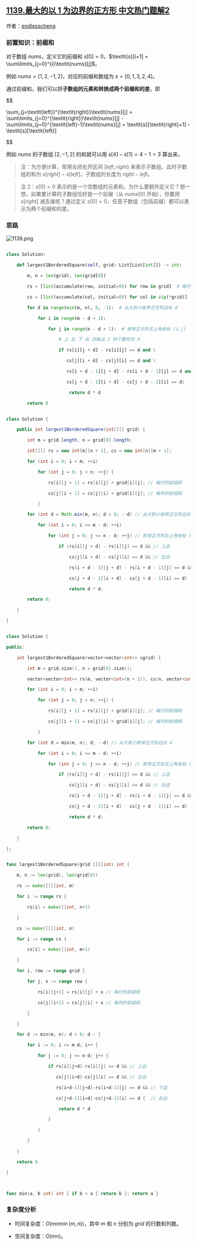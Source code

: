 ## [1139.最大的以 1 为边界的正方形 中文热门题解2](https://leetcode.cn/problems/largest-1-bordered-square/solutions/100000/tu-jie-qian-zhui-he-qing-song-acpythonja-5mnn)

作者：[endlesscheng](https://leetcode.cn/u/endlesscheng)
### 前置知识：前缀和

对于数组 $\textit{nums}$，定义它的前缀和 $\textit{s}[0]=0$，$\textit{s}[i+1] = \sum\limits_{j=0}^{i}\textit{nums}[j]$。

例如 $\textit{nums}=[1,2,-1,2]$，对应的前缀和数组为 $s=[0,1,3,2,4]$。

通过前缀和，我们可以把**子数组的元素和转换成两个前缀和的差**，即

$$
\sum_{j=\textit{left}}^{\textit{right}}\textit{nums}[j] = \sum\limits_{j=0}^{\textit{right}}\textit{nums}[j] - \sum\limits_{j=0}^{\textit{left}-1}\textit{nums}[j] = \textit{s}[\textit{right}+1] - \textit{s}[\textit{left}]
$$

例如 $\textit{nums}$ 的子数组 $[2,-1,2]$ 的和就可以用 $s[4]-s[1]=4-1=3$ 算出来。

> 注：为方便计算，常用左闭右开区间 $[\textit{left},\textit{right})$ 来表示子数组，此时子数组的和为 $\textit{s}[\textit{right}] - \textit{s}[\textit{left}]$，子数组的长度为 $\textit{right}-\textit{left}$。
> 
> 注 2：$s[0]=0$ 表示的是一个空数组的元素和。为什么要额外定义它？想一想，如果要计算的子数组恰好是一个前缀（从 $\textit{nums}[0]$ 开始），你要用 $s[\textit{right}]$ 减去谁呢？通过定义 $s[0]=0$，任意子数组（包括前缀）都可以表示为两个前缀和的差。

### 思路

![1139.png](https://pic.leetcode.cn/1676448329-qJcoyK-1139.png)

```py [sol1-Python3]
class Solution:
    def largest1BorderedSquare(self, grid: List[List[int]]) -> int:
        m, n = len(grid), len(grid[0])
        rs = [list(accumulate(row, initial=0)) for row in grid]  # 每行的前缀和
        cs = [list(accumulate(col, initial=0)) for col in zip(*grid)]  # 每列的前缀和
        for d in range(min(m, n), 0, -1):  # 从大到小枚举正方形边长 d
            for i in range(m - d + 1):
                for j in range(n - d + 1):  # 枚举正方形左上角坐标 (i,j)
                    # 上 左 下 右 四条边 1 的个数均为 d
                    if rs[i][j + d] - rs[i][j] == d and \
                       cs[j][i + d] - cs[j][i] == d and \
                       rs[i + d - 1][j + d] - rs[i + d - 1][j] == d and \
                       cs[j + d - 1][i + d] - cs[j + d - 1][i] == d:
                        return d * d
        return 0
```

```java [sol1-Java]
class Solution {
    public int largest1BorderedSquare(int[][] grid) {
        int m = grid.length, n = grid[0].length;
        int[][] rs = new int[m][n + 1], cs = new int[n][m + 1];
        for (int i = 0; i < m; ++i)
            for (int j = 0; j < n; ++j) {
                rs[i][j + 1] = rs[i][j] + grid[i][j]; // 每行的前缀和
                cs[j][i + 1] = cs[j][i] + grid[i][j]; // 每列的前缀和
            }
        for (int d = Math.min(m, n); d > 0; --d) // 从大到小枚举正方形边长 d
            for (int i = 0; i <= m - d; ++i)
                for (int j = 0; j <= n - d; ++j) // 枚举正方形左上角坐标 (i,j)
                    if (rs[i][j + d] - rs[i][j] == d && // 上边
                        cs[j][i + d] - cs[j][i] == d && // 左边 
                        rs[i + d - 1][j + d] - rs[i + d - 1][j] == d && // 下边
                        cs[j + d - 1][i + d] - cs[j + d - 1][i] == d)   // 右边
                        return d * d;
        return 0;
    }
}
```

```cpp [sol1-C++]
class Solution {
public:
    int largest1BorderedSquare(vector<vector<int>> &grid) {
        int m = grid.size(), n = grid[0].size();
        vector<vector<int>> rs(m, vector<int>(n + 1)), cs(n, vector<int>(m + 1));
        for (int i = 0; i < m; ++i)
            for (int j = 0; j < n; ++j) {
                rs[i][j + 1] = rs[i][j] + grid[i][j]; // 每行的前缀和
                cs[j][i + 1] = cs[j][i] + grid[i][j]; // 每列的前缀和
            }
        for (int d = min(m, n); d; --d) // 从大到小枚举正方形边长 d
            for (int i = 0; i <= m - d; ++i)
                for (int j = 0; j <= n - d; ++j) // 枚举正方形左上角坐标 (i,j)
                    if (rs[i][j + d] - rs[i][j] == d && // 上边
                        cs[j][i + d] - cs[j][i] == d && // 左边 
                        rs[i + d - 1][j + d] - rs[i + d - 1][j] == d && // 下边
                        cs[j + d - 1][i + d] - cs[j + d - 1][i] == d)   // 右边
                        return d * d;
        return 0;
    }
};
```

```go [sol1-Go]
func largest1BorderedSquare(grid [][]int) int {
    m, n := len(grid), len(grid[0])
    rs := make([][]int, m)
    for i := range rs {
        rs[i] = make([]int, n+1)
    }
    cs := make([][]int, n)
    for i := range cs {
        cs[i] = make([]int, m+1)
    }
    for i, row := range grid {
        for j, x := range row {
            rs[i][j+1] = rs[i][j] + x // 每行的前缀和
            cs[j][i+1] = cs[j][i] + x // 每列的前缀和
        }
    }
    for d := min(m, n); d > 0; d-- {
        for i := 0; i <= m-d; i++ {
            for j := 0; j <= n-d; j++ {
                if rs[i][j+d]-rs[i][j] == d && // 上边
                   cs[j][i+d]-cs[j][i] == d && // 左边
                   rs[i+d-1][j+d]-rs[i+d-1][j] == d && // 下边
                   cs[j+d-1][i+d]-cs[j+d-1][i] == d {  // 右边
                    return d * d
                }
            }
        }
    }
    return 0
}

func min(a, b int) int { if b < a { return b }; return a }
```

### 复杂度分析

- 时间复杂度：$O(mn\min(m,n))$，其中 $m$ 和 $n$ 分别为 $\textit{grid}$ 的行数和列数。
- 空间复杂度：$O(mn)$。


